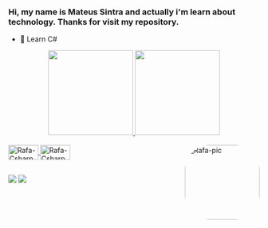### Hi, my name is Mateus Sintra and actually i'm learn about technology. Thanks for visit my repository.

- 🌱 Learn C#
<div align="center">
  <a href="https://github.com/mateussintra">
  <img height="170em" src="https://github-readme-stats.vercel.app/api?username=mateussintra&show_icons=true&theme=synthwave&include_all_commits=true&count_private=true"/>
  <img height="170em" src="https://github-readme-stats.vercel.app/api/top-langs/?username=mateussintra&layout=compact&langs_count=7&theme=synthwave"/>
</div>
  
<div style="display: inline_block"><br>
  <img align="center" alt="Rafa-Csharp" height="30" width="60" src="https://img.shields.io/badge/C%23-239120?style=for-the-badge&logo=c-sharp&logoColor=white">
  <img align="center" alt="Rafa-Csharp" height="30" width="60" src="https://img.shields.io/badge/.NET-5C2D91?style=for-the-badge&logo=.net&logoColor=white">
  <img align="right" alt="Rafa-pic" height="150" style="border-radius:50px;" src="https://i.pinimg.com/564x/46/5f/a7/465fa792bac7b94c1d229d43edeaa20d.jpg">
</div>
  
  ##
  
  <div>
  <a href="https://instagram.com/mateus.sintra" target="_blank"><img src="https://img.shields.io/badge/-Instagram-%23E4405F?style=for-the-badge&logo=instagram&logoColor=white" target="_blank"></a>
  <a href="https://www.linkedin.com/in/mateus-sintra-566a3116a/" target="_blank"><img src="https://img.shields.io/badge/-LinkedIn-%230077B5?style=for-the-badge&logo=linkedin&logoColor=white" target="_blank"></a> 
  </div>
  
